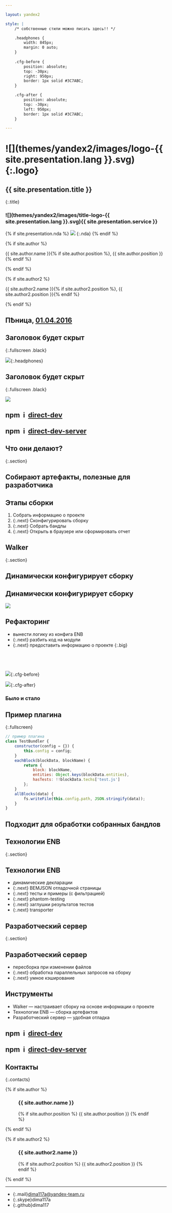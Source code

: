 ```yaml
---

layout: yandex2

style: |
    /* собственные стили можно писать здесь!! */

    .headphones {
        width: 845px;
        margin: 0 auto;
    }
    
    .cfg-before {
        position: absolute;
        top: -30px;
        right: 950px;
        border: 1px solid #3C7ABC;
    }

    .cfg-after {
        position: absolute;
        top: -30px;
        left: 950px;
        border: 1px solid #3C7ABC;
    }

---
```


# ![](themes/yandex2/images/logo-{{ site.presentation.lang }}.svg){:.logo}

## {{ site.presentation.title }}
{:.title}

### ![](themes/yandex2/images/title-logo-{{ site.presentation.lang }}.svg){{ site.presentation.service }}

{% if site.presentation.nda %}
![](themes/yandex2/images/title-nda.svg)
{:.nda}
{% endif %}

<div class="authors">
{% if site.author %}
<p>{{ site.author.name }}{% if site.author.position %}, {{ site.author.position }}{% endif %}</p>
{% endif %}

{% if site.author2 %}
<p>{{ site.author2.name }}{% if site.author2.position %}, {{ site.author2.position }}{% endif %}</p>
{% endif %}

</div>

## **ПѢница, [01.04.2016](https://study.yandex-team.ru/lib/talks/1784)**

## Заголовок будет скрыт
{:.fullscreen .black}

![](pictures/headphones.jpg){:.headphones}

## Заголовок будет скрыт
{:.fullscreen .black}

![](pictures/commander.png)

## **npm&nbsp;&nbsp;i&nbsp;&nbsp;[direct-dev](https://www.npmjs.com/package/direct-dev)<br /><br />npm&nbsp;&nbsp;i&nbsp;&nbsp;[direct-dev-server](https://www.npmjs.com/package/direct-dev-server)**

## Что они делают?
{:.section}

## **Собирают артефакты, полезные для разработчика**

## Этапы сборки

1. Собрать информацию о проекте 
2. {:.next} Сконфигурировать сборку
3. {:.next} Собрать бандлы
4. {:.next} Открыть в браузере или сформировать отчет

## Walker
{:.section}

## **Динамически конфигурирует сборку**

## Динамически конфигурирует сборку

![](pictures/bundles.png)

## Рефакторинг 

- вынести логику из конфига ENB
- {:.next} разбить код на модули
- {:.next} предоставить информацию о проекте
{:.big}

## &nbsp;

![](pictures/cfg-before.png){:.cfg-before}

![](pictures/cfg-after.png){:.cfg-after}

### Было и стало

## Пример плагина
{:.fullscreen}

```js
// пример плагина
class TestBundler {
    constructor(config = {}) {
        this.config = config;
    }
    eachBlock(blockData, blockName) {
        return {
            block: blockName,
            entities: Object.keys(blockData.entities),
            hasTests: !!blockData.techs['test.js']
        };
    }
    allBlocks(data) {
        fs.writeFile(this.config.path, JSON.stringify(data));
    }
}
```

## **Подходит для обработки собранных бандлов**

## Технологии ENB
{:.section}

## Технологии ENB

- динамические декларации 
- {:.next} BEMJSON отладочной страницы
- {:.next} тесты и примеры (с фильтрацией)
- {:.next} phantom-testing
- {:.next} заглушки результатов тестов
- {:.next} transporter

## Разработческий сервер 
{:.section}

## Разработческий сервер

- пересборка при изменении файлов
- {:.next} обработка параллельных запросов на сборку 
- {:.next} умное кэширование

## Инструменты

- Walker &mdash; настраивает сборку на&nbsp;основе информации о&nbsp;проекте
- Технологии ENB &mdash; сборка артефактов
- Разработческий сервер &mdash; удобная отладка

## **npm&nbsp;&nbsp;i&nbsp;&nbsp;[direct-dev](https://www.npmjs.com/package/direct-dev)<br /><br />npm&nbsp;&nbsp;i&nbsp;&nbsp;[direct-dev-server](https://www.npmjs.com/package/direct-dev-server)**

## Контакты 
{:.contacts}

{% if site.author %}

<figure markdown="1">

### {{ site.author.name }}

{% if site.author.position %}
{{ site.author.position }}
{% endif %}

</figure>

{% endif %}

{% if site.author2 %}

<figure markdown="1">

### {{ site.author2.name }}

{% if site.author2.position %}
{{ site.author2.position }}
{% endif %}

</figure>

{% endif %}

<!-- разделитель контактов -->
-------

<!-- left -->
- {:.mail}dima117a@yandex-team.ru
- {:.skype}dima117a
- {:.github}dima117

<!-- right -->
